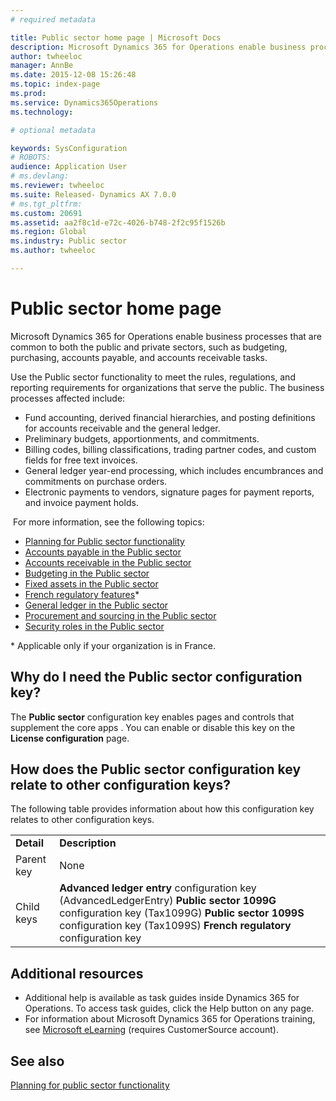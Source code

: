 ```yaml
---
# required metadata

title: Public sector home page | Microsoft Docs
description: Microsoft Dynamics 365 for Operations enable business processes that are common to both the public and private sectors, such as budgeting, purchasing, accounts payable, and accounts receivable tasks. 
author: twheeloc
manager: AnnBe
ms.date: 2015-12-08 15:26:48
ms.topic: index-page
ms.prod: 
ms.service: Dynamics365Operations
ms.technology: 

# optional metadata

keywords: SysConfiguration
# ROBOTS: 
audience: Application User
# ms.devlang: 
ms.reviewer: twheeloc
ms.suite: Released- Dynamics AX 7.0.0
# ms.tgt_pltfrm: 
ms.custom: 20691
ms.assetid: aa2f8c1d-e72c-4026-b748-2f2c95f1526b
ms.region: Global
ms.industry: Public sector
ms.author: twheeloc

---
```


# Public sector home page

Microsoft Dynamics 365 for Operations enable business processes that are common to both the public and private sectors, such as budgeting, purchasing, accounts payable, and accounts receivable tasks. 

Use the Public sector functionality to meet the rules, regulations, and reporting requirements for organizations that serve the public. The business processes affected include:

-   Fund accounting, derived financial hierarchies, and posting definitions for accounts receivable and the general ledger.
-   Preliminary budgets, apportionments, and commitments.
-   Billing codes, billing classifications, trading partner codes, and custom fields for free text invoices.
-   General ledger year-end processing, which includes encumbrances and commitments on purchase orders.
-   Electronic payments to vendors, signature pages for payment reports, and invoice payment holds.

 For more information, see the following topics:

-   [Planning for Public sector functionality](https://docs.microsoft.com/en-us/dynamics365/operations/financials/public-sector/planning-for-public-sector-functionality)
-   [Accounts payable in the Public sector](https://docs.microsoft.com/en-us/dynamics365/operations/financials/public-sector/accounts-payable-in-the-public-sector)
-   [Accounts receivable in the Public sector](https://docs.microsoft.com/en-us/dynamics365/operations/financials/public-sector/accounts-receivable-in-the-public-sector)
-   [Budgeting in the Public sector](https://docs.microsoft.com/en-us/dynamics365/operations/financials/public-sector/budgeting-in-the-public-sector)
-   [Fixed assets in the Public sector](https://docs.microsoft.com/en-us/dynamics365/operations/financials/public-sector/fixed-assets-in-the-public-sector)
-   [French regulatory features](https://docs.microsoft.com/en-us/dynamics365/operations/financials/localizations/europe/public-sector-accounting-in-france)\*
-   [General ledger in the Public sector](https://docs.microsoft.com/en-us/dynamics365/operations/financials/public-sector/general-ledger-in-the-public-sector)
-   [Procurement and sourcing in the Public sector](https://docs.microsoft.com/en-us/dynamics365/operations/financials/public-sector/procurement-and-sourcing-in-the-public-sector)
-   [Security roles in the Public sector](http://ax.help.dynamics.com/en/wiki/security-roles-in-the-public-sector-2/)

\* Applicable only if your organization is in France.

## Why do I need the Public sector configuration key?
The **Public sector** configuration key enables pages and controls that supplement the core apps . You can enable or disable this key on the **License configuration** page.

## How does the Public sector configuration key relate to other configuration keys?
The following table provides information about how this configuration key relates to other configuration keys.

|            |                                                                                                                                                                                                                     |
|------------|---------------------------------------------------------------------------------------------------------------------------------------------------------------------------------------------------------------------|
| **Detail** | **Description**                                                                                                                                                                                                     |
| Parent key | None                                                                                                                                                                                                                |
| Child keys | **Advanced ledger entry** configuration key (AdvancedLedgerEntry) **Public sector 1099G** configuration key (Tax1099G) **Public sector 1099S** configuration key (Tax1099S) **French regulatory** configuration key |

## Additional resources
-   Additional help is available as task guides inside Dynamics 365 for Operations. To access task guides, click the Help button on any page.
-   For information about Microsoft Dynamics 365 for Operations training, see [Microsoft eLearning](https://mbs2.microsoft.com/members/elearning/dynamicstrainingcert.aspx) (requires CustomerSource account).


See also
--------

[Planning for public sector functionality](https://ax.help.dynamics.com/en/wiki/Planning-for-public-sector-functionality)


